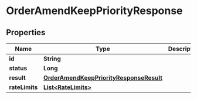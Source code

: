 

# OrderAmendKeepPriorityResponse


## Properties

| Name | Type | Description | Notes |
|------------ | ------------- | ------------- | -------------|
|**id** | **String** |  |  [optional] |
|**status** | **Long** |  |  [optional] |
|**result** | [**OrderAmendKeepPriorityResponseResult**](OrderAmendKeepPriorityResponseResult.md) |  |  [optional] |
|**rateLimits** | [**List&lt;RateLimits&gt;**](RateLimits.md) |  |  [optional] |



